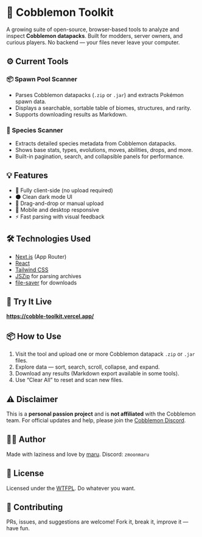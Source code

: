 # 🧰 Cobblemon Toolkit

A growing suite of open-source, browser-based tools to analyze and inspect **Cobblemon datapacks**. Built for modders, server owners, and curious players. No backend — your files never leave your computer.

## ⚙️ Current Tools

### 📦 Spawn Pool Scanner

- Parses Cobblemon datapacks (`.zip` or `.jar`) and extracts Pokémon spawn data.
- Displays a searchable, sortable table of biomes, structures, and rarity.
- Supports downloading results as Markdown.

### 🧬 Species Scanner

- Extracts detailed species metadata from Cobblemon datapacks.
- Shows base stats, types, evolutions, moves, abilities, drops, and more.
- Built-in pagination, search, and collapsible panels for performance.

## 💡 Features

- 🌙 Fully client-side (no upload required)
- 🌑 Clean dark mode UI
- 📁 Drag-and-drop or manual upload
- 📱 Mobile and desktop responsive
- ⚡ Fast parsing with visual feedback

## 🛠️ Technologies Used

- [Next.js](https://nextjs.org/) (App Router)
- [React](https://reactjs.org/)
- [Tailwind CSS](https://tailwindcss.com/)
- [JSZip](https://stuk.github.io/jszip/) for parsing archives
- [file-saver](https://www.npmjs.com/package/file-saver) for downloads

## 🚀 Try It Live

**https://cobble-toolkit.vercel.app/**

## 📦 How to Use

1. Visit the tool and upload one or more Cobblemon datapack `.zip` or `.jar` files.
2. Explore data — sort, search, scroll, collapse, and expand.
3. Download any results (Markdown export available in some tools).
4. Use “Clear All” to reset and scan new files.

## ⚠️ Disclaimer

This is a **personal passion project** and is **not affiliated** with the Cobblemon team.
For official updates and help, please join the [Cobblemon Discord](https://discord.com/invite/cobblemon).

## 🧑‍💻 Author

Made with laziness and love by [maru](https://github.com/moonBSIS).
Discord: `zmoonmaru`

## 🪪 License

Licensed under the [WTFPL](http://www.wtfpl.net/about/).
Do whatever you want.

## 🤝 Contributing

PRs, issues, and suggestions are welcome! Fork it, break it, improve it — have fun.
